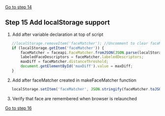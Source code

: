 [Go to step 14](https://github.com/seattleacademy/faceCam/tree/step14)

## Step 15 Add localStorage support

1.  Add after variable declaration at top of script
 ```javascript  
    //localStorage.removeItem('faceMatcher'); //Uncomment to clear faceMatcher on load
    if (localStorage.getItem('faceMatcher')) {
        faceMatcher = faceapi.FaceMatcher.fromJSON(JSON.parse(localStorage.getItem('faceMatcher')));
        labeledFaceDescriptors = faceMatcher.labeledDescriptors;
        maxDiff = faceMatcher.distanceThreshold;
        document.getElementById('maxDiff').value = maxDiff;
    }
```
2. Add after faceMatcher created in makeFaceMatcher function
 ```javascript  
    localStorage.setItem('faceMatcher', JSON.stringify(faceMatcher.toJSON()));
```
3. Verify that face are remembered when browser is relaunched

[Go to step 16](https://github.com/seattleacademy/faceCam/tree/step16)
